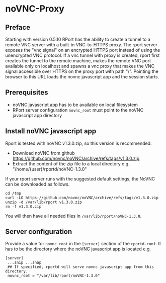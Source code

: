 # noVNC-Proxy 

## Preface
Starting with version 0.5.10 RPort has the ability to create a tunnel to a remote VNC server with a built-in VNC-to-HTTPS proxy. The rport server exposes the "vnc signal" on an encrypted HTTPS port instead of using the unencrypted VNC protocol.
If a vnc tunnel with proxy is created, rport first creates the tunnel to the remote machine, makes the remote VNC port available only on localhost and spawns a vnc proxy that makes the VNC signal accessible over HTTPS on the proxy port with path "/".
Pointing the browser to this URL loads the novnc javascript app and the session starts.

## Prerequisites
* noVNC javascript app has to be available on local filesystem
* RPort server configuration `novnc_root` must point to the noVNC javascript app directory

## Install noVNC javascript app
Rport is tested with noVNC v1.3.0.zip, so this version is recommended.

* Download noVNC from github https://github.com/novnc/noVNC/archive/refs/tags/v1.3.0.zip
* Extract the content of the zip file to a local directory e.g. "/home/{user}/rportd/noVNC-1.3.0"

If your rport server runs with the suggested default settings, the NoVNC can be downloaded as follows.
```
cd /tmp
curl -LO https://github.com/novnc/noVNC/archive/refs/tags/v1.3.0.zip
unzip -d /var/lib/rport v1.3.0.zip
rm -f v1.3.0.zip
```
You will then have all needed files in `/var/lib/rport/noVNC-1.3.0`.

## Server configuration
Provide a value for `novnc_root` in the `[server]` section of the `rportd.conf`. It has to be the directory where the noVNC javascript app is located e.g. 
```
[server]
 ...snip ...snap
 ## If specified, rportd will serve novnc javascript app from this directory.
 novnc_root = "/var/lib/rport/noVNC-1.3.0"
 ```

